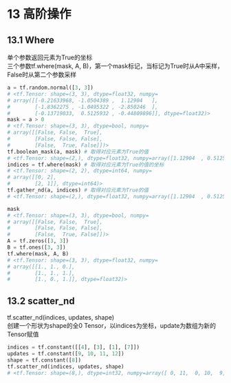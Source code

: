 # 13 高阶操作

## 13.1 Where

单个参数返回元素为True的坐标  
三个参数tf.where(mask, A, B)，第一个mask标记，当标记为True时从A中采样，False时从第二个参数采样

```python
a = tf.random.normal([3, 3])
# <tf.Tensor: shape=(3, 3), dtype=float32, numpy=
# array([[-0.21633968, -1.0504389 ,  1.12904   ],
#        [-1.8362275 , -1.0495322 , -2.850246  ],
#        [-0.13719033,  0.5125932 , -0.44809896]], dtype=float32)>
mask = a > 0
# <tf.Tensor: shape=(3, 3), dtype=bool, numpy=
# array([[False, False,  True],
#        [False, False, False],
#        [False,  True, False]])>
tf.boolean_mask(a, mask) # 取得对应元素为True的值
# <tf.Tensor: shape=(2,), dtype=float32, numpy=array([1.12904  , 0.5125932], dtype=float32)>
indices = tf.where(mask) # 取得对应元素为True的值的坐标
# <tf.Tensor: shape=(2, 2), dtype=int64, numpy=
# array([[0, 2],
#        [2, 1]], dtype=int64)>
tf.gather_nd(a, indices) # 取得对应元素为True的值
# <tf.Tensor: shape=(2,), dtype=float32, numpy=array([1.12904  , 0.5125932], dtype=float32)>

mask
# <tf.Tensor: shape=(3, 3), dtype=bool, numpy=
# array([[False, False,  True],
#        [False, False, False],
#        [False,  True, False]])>
A = tf.zeros([3, 3])
B = tf.ones([3, 3])
tf.where(mask, A, B)
# <tf.Tensor: shape=(3, 3), dtype=float32, numpy=
# array([[1., 1., 0.],
#        [1., 1., 1.],
#        [1., 0., 1.]], dtype=float32)>
```

## 13.2 scatter_nd

tf.scatter_nd(indices, updates, shape)  
创建一个形状为shape的全0 Tensor，以indices为坐标，update为数组为新的Tensor赋值

```python
indices = tf.constant([[4], [3], [1], [7]])
updates = tf.constant([9, 10, 11, 12])
shape = tf.constant([8])
tf.scatter_nd(indices, updates, shape)
# <tf.Tensor: shape=(8,), dtype=int32, numpy=array([ 0, 11,  0, 10,  9,  0,  0, 12])>
```
